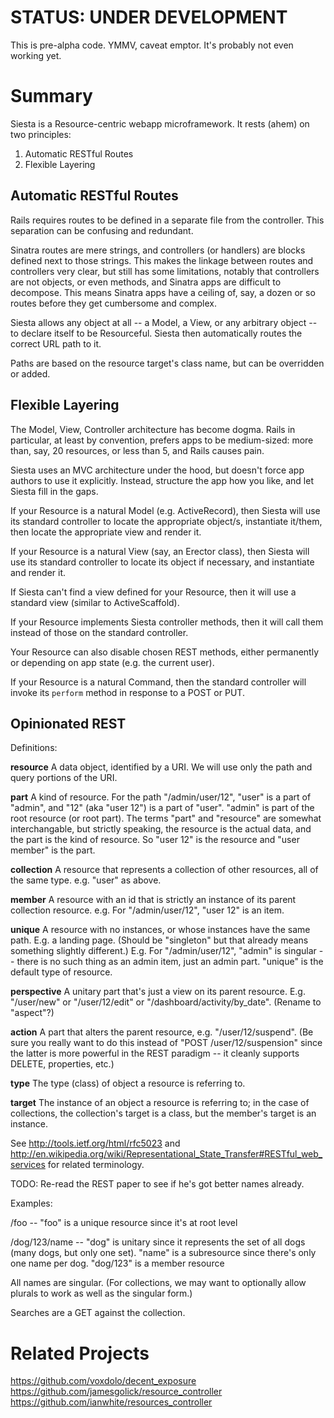 # STATUS: UNDER DEVELOPMENT

This is pre-alpha code. YMMV, caveat emptor. It's probably not even working yet.

# Summary

Siesta is a Resource-centric webapp microframework. It rests (ahem) on two principles:

1. Automatic RESTful Routes
2. Flexible Layering

## Automatic RESTful Routes

Rails requires routes to be defined in a separate file from the controller. This separation can be confusing and redundant.

Sinatra routes are mere strings, and controllers (or handlers) are blocks defined next to those strings. This makes the linkage between routes and controllers very clear, but still has some limitations, notably that controllers are not objects, or even methods, and Sinatra apps are difficult to decompose. This means Sinatra apps have a ceiling of, say, a dozen or so routes before they get cumbersome and complex.

Siesta allows any object at all -- a Model, a View, or any arbitrary object -- to declare itself to be Resourceful. Siesta then automatically routes the correct URL path to it.

Paths are based on the resource target's class name, but can be overridden or added.

## Flexible Layering

The Model, View, Controller architecture has become dogma. Rails in particular, at least by convention, prefers apps to be medium-sized: more than, say, 20 resources, or less than 5, and Rails causes pain.

Siesta uses an MVC architecture under the hood, but doesn't force app authors to use it explicitly. Instead, structure the app how you like, and let Siesta fill in the gaps.

If your Resource is a natural Model (e.g. ActiveRecord), then Siesta will use its standard controller to locate the appropriate object/s, instantiate it/them, then locate the appropriate view and render it.

If your Resource is a natural View (say, an Erector class), then Siesta will use its standard controller to locate its object if necessary, and instantiate and render it.

If Siesta can't find a view defined for your Resource, then it will use a standard view (similar to ActiveScaffold).

If your Resource implements Siesta controller methods, then it will call them instead of those on the standard controller.

Your Resource can also disable chosen REST methods, either permanently or depending on app state (e.g. the current user).

If your Resource is a natural Command, then the standard controller will invoke its `perform` method in response to a POST or PUT.

## Opinionated REST

Definitions:

**resource** A data object, identified by a URI. We will use only the path and query portions of the URI.

**part** A kind of resource. For the path "/admin/user/12", "user" is a part of "admin", and "12" (aka "user 12") is a part of "user". "admin" is part of the root resource (or root part). The terms "part" and "resource" are somewhat interchangable, but strictly speaking, the resource is the actual data, and the part is the kind of resource. So "user 12" is the resource and "user member" is the part.

**collection** A resource that represents a collection of other resources, all of the same type. e.g. "user" as above.

**member** A resource with an id that is strictly an instance of its parent collection resource. e.g. For "/admin/user/12", "user 12" is an item. 

**unique** A resource with no instances, or whose instances have the same path. E.g. a landing page. (Should be "singleton" but that already means something slightly different.) E.g. For "/admin/user/12", "admin" is singular -- there is no such thing as an admin item, just an admin part. "unique" is the default type of resource.

**perspective** A unitary part that's just a view on its parent resource. E.g. "/user/new" or "/user/12/edit" or "/dashboard/activity/by_date". (Rename to "aspect"?)

**action** A part that alters the parent resource, e.g. "/user/12/suspend". (Be sure you really want to do this instead of "POST /user/12/suspension" since the latter is more powerful in the REST paradigm -- it cleanly supports DELETE, properties, etc.)

**type** The type (class) of object a resource is referring to.

**target** The instance of an object a resource is referring to; in the case of collections, the collection's target is a class, but the member's target is an instance.


See http://tools.ietf.org/html/rfc5023 and http://en.wikipedia.org/wiki/Representational_State_Transfer#RESTful_web_services for related terminology.

TODO: Re-read the REST paper to see if he's got better names already.

Examples:

/foo --
    "foo" is a unique resource since it's at root level

/dog/123/name --
    "dog" is unitary since it represents the set of all dogs (many dogs, but only one set).
    "name" is a subresource since there's only one name per dog.
    "dog/123" is a member resource

All names are singular. (For collections, we may want to optionally allow plurals to work as well as the singular form.)

Searches are a GET against the collection.

# Related Projects

<https://github.com/voxdolo/decent_exposure>
<https://github.com/jamesgolick/resource_controller>
<https://github.com/ianwhite/resources_controller>

